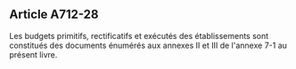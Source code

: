 Article A712-28
----
Les budgets primitifs, rectificatifs et exécutés des établissements sont
constitués des documents énumérés aux annexes II et III de l'annexe 7-1 au
présent livre.
